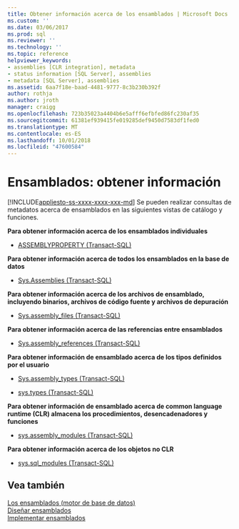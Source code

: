 ```yaml
---
title: Obtener información acerca de los ensamblados | Microsoft Docs
ms.custom: ''
ms.date: 03/06/2017
ms.prod: sql
ms.reviewer: ''
ms.technology: ''
ms.topic: reference
helpviewer_keywords:
- assemblies [CLR integration], metadata
- status information [SQL Server], assemblies
- metadata [SQL Server], assemblies
ms.assetid: 6aa7f18e-baad-4481-9777-8c3b230b392f
author: rothja
ms.author: jroth
manager: craigg
ms.openlocfilehash: 723b35023a4404b6e5afff6efbfed86fc230af35
ms.sourcegitcommit: 61381ef939415fe019285def9450d7583df1fed0
ms.translationtype: MT
ms.contentlocale: es-ES
ms.lasthandoff: 10/01/2018
ms.locfileid: "47600584"
---
```

# <a name="assemblies---getting-information"></a>Ensamblados: obtener información
[!INCLUDE[appliesto-ss-xxxx-xxxx-xxx-md](../../includes/appliesto-ss-xxxx-xxxx-xxx-md.md)]
  Se pueden realizar consultas de metadatos acerca de ensamblados en las siguientes vistas de catálogo y funciones.  
  
 **Para obtener información acerca de los ensamblados individuales**  
  
-   [ASSEMBLYPROPERTY &#40;Transact-SQL&#41;](../../t-sql/functions/assemblyproperty-transact-sql.md)  
  
 **Para obtener información acerca de todos los ensamblados en la base de datos**  
  
-   [Sys.Assemblies &#40;Transact-SQL&#41;](../../relational-databases/system-catalog-views/sys-assemblies-transact-sql.md)  
  
 **Para obtener información acerca de los archivos de ensamblado, incluyendo binarios, archivos de código fuente y archivos de depuración**  
  
-   [Sys.assembly_files &#40;Transact-SQL&#41;](../../relational-databases/system-catalog-views/sys-assembly-files-transact-sql.md)  
  
 **Para obtener información acerca de las referencias entre ensamblados**  
  
-   [Sys.assembly_references &#40;Transact-SQL&#41;](../../relational-databases/system-catalog-views/sys-assembly-references-transact-sql.md)  
  
 **Para obtener información de ensamblado acerca de los tipos definidos por el usuario**  
  
-   [Sys.assembly_types &#40;Transact-SQL&#41;](../../relational-databases/system-catalog-views/sys-assembly-types-transact-sql.md)  
  
-   [sys.types &#40;Transact-SQL&#41;](../../relational-databases/system-catalog-views/sys-types-transact-sql.md)  
  
 **Para obtener información de ensamblado acerca de common language runtime (CLR) almacena los procedimientos, desencadenadores y funciones**  
  
-   [sys.assembly_modules &#40;Transact-SQL&#41;](../../relational-databases/system-catalog-views/sys-assembly-modules-transact-sql.md)  
  
 **Para obtener información acerca de los objetos no CLR**  
  
-   [sys.sql_modules &#40;Transact-SQL&#41;](../../relational-databases/system-catalog-views/sys-sql-modules-transact-sql.md)  
  
## <a name="see-also"></a>Vea también  
 [Los ensamblados &#40;motor de base de datos&#41;](../../relational-databases/clr-integration/assemblies-database-engine.md)   
 [Diseñar ensamblados](../../relational-databases/clr-integration/assemblies-designing.md)   
 [Implementar ensamblados](../../relational-databases/clr-integration/assemblies-implementing.md)  
  
  
